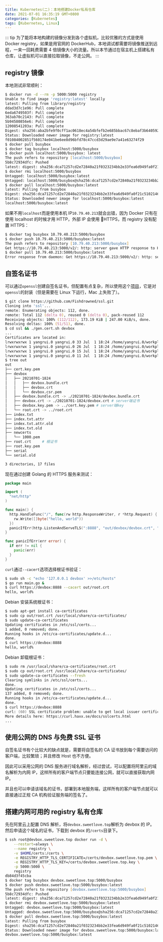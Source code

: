 ```yaml
---
title: Kubernetes(二)：本地搭建Docker私有仓库
date: 2021-07-01 16:35:19 GMT+0800
categories: [Kubernetes]
tags: [Kubernetes, Linux]
---
```


::: tip
为了能将本地构建的镜像分发到各个虚拟机，比较优雅的方式是使用 Docker registry，如果是用官网的 DockerHub，本地调试都需要将镜像推送到远程，一来一回耗费需要 4 倍镜像大小的流量。所以本节通过在宿主机上搭建私有仓库，让虚拟机可以直接拉取镜像，不走公网。
:::

<!-- more -->

## registry 镜像

本地测试非常顺利：

```zsh
$ docker run -d --rm -p 5000:5000 registry
Unable to find image 'registry:latest' locally
latest: Pulling from library/registry
ddad3d7c1e96: Pull complete
6eda6749503f: Pull complete
363ab70c2143: Pull complete
5b94580856e6: Pull complete
12008541203a: Pull complete
Digest: sha256:aba2bfe9f0cff1ac0618ec4a54bfefb2e685bbac67c8ebaf3b6405929b3e616f
Status: Downloaded newer image for registry:latest
f01084002851f560174e041be6ee8d96bfd78c47ccd3d29ae9e7a41e63274f29
$ docker pull busybox
$ docker tag busybox localhost:5000/busybox
$ docker push localhost:5000/busybox: latest
The push refers to repository [localhost:5000/busybox]
5b8c72934dfc: Pushed
latest: digest: sha256:dca71257cd2e72840a21f0323234bb2e33fea6d949fa0f21c5102146f583486b size: 527
$ docker rmi localhost:5000/busybox
Untagged: localhost:5000/busybox:latest
Untagged: localhost:5000/busybox@sha256:dca71257cd2e72840a21f0323234bb2e33fea6d949fa0f21c5102146f583486b
$ docker pull localhost:5000/busybox:latest
latest: Pulling from busybox
Digest: sha256:dca71257cd2e72840a21f0323234bb2e33fea6d949fa0f21c5102146f583486b
Status: Downloaded newer image for localhost:5000/busybox:latest
localhost:5000/busybox:latest
```

如果不用`localhost`而是使用本机 IP`10.79.40.213`就会出错，因为 Docker 只有在使用 localhost 的时候才用 HTTP，外部 IP 会使用 HTTPS，而 registry 没有配置 HTTPS：

```zsh
$ docker tag busybox 10.79.40.213:5000/busybox
$ docker push 10.79.40.213:5000/busybox:latest
The push refers to repository [10.79.40.213:5000/busybox]
Get https://10.79.40.213:5000/v2/: http: server gave HTTP response to HTTPS client
$ docker pull 10.79.40.213:5000/busybox:latest
Error response from daemon: Get https://10.79.40.213:5000/v2/: http: server gave HTTP response to HTTPS client
```

## 自签名证书

可以通过`openssl`创建自签名证书，但配置有点复杂，所以使用这个[项目](https://github.com/Fishdrowned/ssl)，它是对`openssl`的封装（但是需要在 Linux 下运行，Mac 上失败了）。

```zsh
$ git clone https://github.com/Fishdrowned/ssl.git
Cloning into 'ssl'...
remote: Enumerating objects: 112, done.
remote: Total 112 (delta 0), reused 0 (delta 0), pack-reused 112
Receiving objects: 100% (112/112), 173.19 KiB | 247.00 KiB/s, done.
Resolving deltas: 100% (51/51), done.
$ cd ssl && ./gen.cert.sh devbox
...
Certificates are located in:
lrwxrwxrwx 1 yangrui.0 yangrui.0 33 Jul  1 18:24 /home/yangrui.0/workplace/ssl/temp/ssl/out/devbox/devbox.bundle.crt -> ./20210701-1824/devbox.bundle.crt
lrwxrwxrwx 1 yangrui.0 yangrui.0 26 Jul  1 18:24 /home/yangrui.0/workplace/ssl/temp/ssl/out/devbox/devbox.crt -> ./20210701-1824/devbox.crt
lrwxrwxrwx 1 yangrui.0 yangrui.0 15 Jul  1 18:24 /home/yangrui.0/workplace/ssl/temp/ssl/out/devbox/devbox.key.pem -> ../cert.key.pem
lrwxrwxrwx 1 yangrui.0 yangrui.0 11 Jul  1 18:24 /home/yangrui.0/workplace/ssl/temp/ssl/out/devbox/root.crt -> ../root.crt
$ tree out
out
├── cert.key.pem
├── devbox
│   ├── 20210701-1824
│   │   ├── devbox.bundle.crt
│   │   ├── devbox.crt
│   │   └── devbox.csr.pem
│   ├── devbox.bundle.crt -> ./20210701-1824/devbox.bundle.crt
│   ├── devbox.crt -> ./20210701-1824/devbox.crt # server端证书
│   ├── devbox.key.pem -> ../cert.key.pem # server端key
│   └── root.crt -> ../root.crt
├── index.txt
├── index.txt.attr
├── index.txt.attr.old
├── index.txt.old
├── newcerts
│   └── 1000.pem
├── root.crt     # 根证书
├── root.key.pem
├── serial
└── serial.old

3 directories, 17 files
```

现在通过创建 Golang 的 HTTPS 服务来测试：

```go
package main

import (
  "net/http"
)

func main() {
  http.HandleFunc("/", func(rw http.ResponseWriter, r *http.Request) {
    rw.Write([]byte("hello, world"))
  })
  panicIfErr(http.ListenAndServeTLS(":8888", "out/devbox/devbox.crt", "out/devbox/devbox.key.pem", nil))
}

func panicIfErr(err error) {
  if err != nil {
    panic(err)
  }
}
```

`curl`通过`--cacert`选项选择根证书验证：

```zsh
$ sudo sh -c "echo '127.0.0.1 devbox' >>/etc/hosts"
$ go run main.go &
$ curl https://devbox:8888 --cacert out/root.crt
hello, world%
```

Debian 安装系统根证书：

```zsh
$ sudo apt-get install ca-certificates
$ sudo cp out/root.crt /usr/local/share/ca-certificates/
$ sudo update-ca-certificates
Updating certificates in /etc/ssl/certs...
1 added, 0 removed; done.
Running hooks in /etc/ca-certificates/update.d...
done.
$ curl https://devbox:8888
hello, world%
```

Debian 卸载根证书：

```zsh
$ sudo rm /usr/local/share/ca-certificates/root.crt
$ sudo cp out/root.crt /usr/local/share/ca-certificates/
$ sudo update-ca-certificates --fresh
Clearing symlinks in /etc/ssl/certs...
done.
Updating certificates in /etc/ssl/certs...
137 added, 0 removed; done.
Running hooks in /etc/ca-certificates/update.d...
done.
$ curl https://devbox:8888
curl: (60) SSL certificate problem: unable to get local issuer certificate
More details here: https://curl.haxx.se/docs/sslcerts.html
...
```

## 使用公网的 DNS 与免费 SSL 证书

自签名证书有个比较大的缺点就是，需要将自签名的 CA 证书放到每个需要访问的客户端，比较繁琐；并且修改 Host 也不方便。

因此可以采用公网的 DNS 服务进行域名解析，经过尝试，可以配置将阿里云的域名解析为内网 IP，这样所有的客户端节点只要能连接公网，就可以直接获取内网 IP。

并且也可以申请该域名的证书，部署到本地服务端，这样所有的客户端节点就可以直接通过正规 CA 机构验证服务端的签名了。

## 搭建内网可用的 registry 私有仓库

先在阿里云上配置 DNS 解析，将`devbox.sweetlove.top`解析为 devbox 的 IP。然后申请这个域名的证书，下载到 devbox 的`/certs`目录下。

```zsh
$ ssh root@devbox.sweetlove.top docker run -d \
    --restart=always \
    --name registry \
    -v $HOME/certs:/certs \
    -e REGISTRY_HTTP_TLS_CERTIFICATE=/certs/devbox.sweetlove.top.pem \
    -e REGISTRY_HTTP_TLS_KEY=/certs/devbox.sweetlove.top.key \
    -p 5000:5000 \
    registry
db84d3f45cba
$ docker tag busybox devbox.sweetlove.top:5000/busybox
$ docker push devbox.sweetlove.top:5000/busybox:latest
The push refers to repository [devbox.sweetlove.top:5000/busybox]
5b8c72934dfc: Pushed
latest: digest: sha256:dca71257cd2e72840a21f0323234bb2e33fea6d949fa0f21c5102146f583486b size: 527
$ docker rmi devbox.sweetlove.top:5000/busybox:latest
Untagged: devbox.sweetlove.top:5000/busybox:latest
Untagged: devbox.sweetlove.top:5000/busybox@sha256:dca71257cd2e72840a21f0323234bb2e33fea6d949fa0f21c5102146f583486b
$ docker pull devbox.sweetlove.top:5000/busybox:latest
latest: Pulling from busybox
Digest: sha256:dca71257cd2e72840a21f0323234bb2e33fea6d949fa0f21c5102146f583486b
Status: Downloaded newer image for devbox.sweetlove.top:5000/busybox:latest
devbox.sweetlove.top:5000/busybox:latest
```
